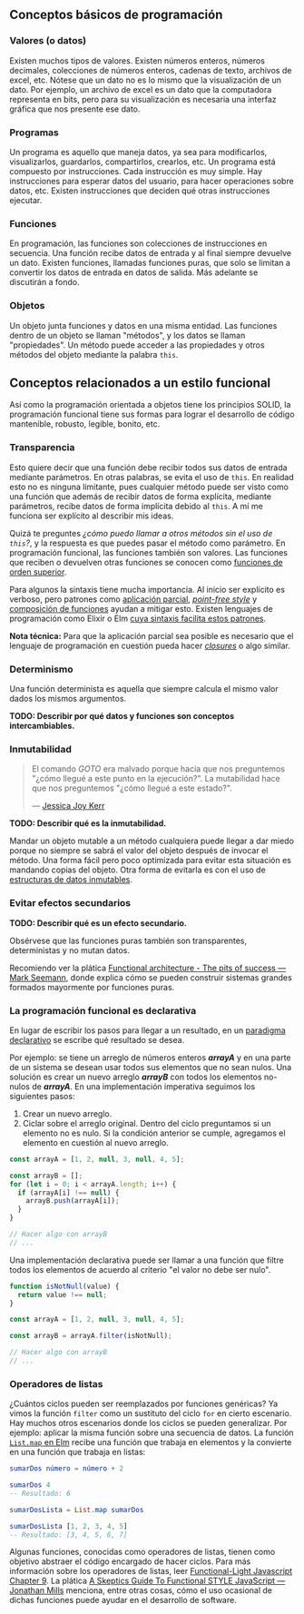 ## Conceptos básicos de programación

### Valores (o datos)

Existen muchos tipos de valores. Existen números enteros, números decimales, colecciones de números enteros, cadenas de texto, archivos de excel, etc. Nótese que un dato no es lo mismo que la visualización de un dato. Por ejemplo, un archivo de excel es un dato que la computadora representa en bits, pero para su visualización es necesaria una interfaz gráfica que nos presente ese dato.

### Programas

Un programa es aquello que maneja datos, ya sea para modificarlos, visualizarlos, guardarlos, compartirlos, crearlos, etc. Un programa está compuesto por instrucciones. Cada instrucción es muy simple. Hay instrucciones para esperar datos del usuario, para hacer operaciones sobre datos, etc. Existen instrucciones que deciden qué otras instrucciones ejecutar.

### Funciones

En programación, las funciones son colecciones de instrucciones en secuencia. Una función recibe datos de entrada y al final siempre devuelve un dato. Existen funciones, llamadas funciones puras, que solo se limitan a convertir los datos de entrada en datos de salida. Más adelante se discutirán a fondo.

### Objetos

Un objeto junta funciones y datos en una misma entidad. Las funciones dentro de un objeto se llaman "métodos", y los datos se llaman "propiedades". Un método puede acceder a las propiedades y otros métodos del objeto mediante la palabra `this`.

## Conceptos relacionados a un estilo funcional

Así como la programación orientada a objetos tiene los principios SOLID, la programación funcional tiene sus formas para lograr el desarrollo de código mantenible, robusto, legible, bonito, etc.

### Transparencia

Esto quiere decir que una función debe recibir todos sus datos de entrada mediante parámetros. En otras palabras, se evita el uso de `this`. En realidad esto no es ninguna limitante, pues cualquier método puede ser visto como una función que además de recibir datos de forma explícita, mediante parámetros, recibe datos de forma implícita debido al `this`. A mí me funciona ser explícito al describir mis ideas.

Quizá te preguntes _¿cómo puedo llamar a otros métodos sin el uso de `this`?_, y la respuesta es que puedes pasar el método como parámetro. En programación funcional, las funciones también son valores. Las funciones que reciben o devuelven otras funciones se conocen como [funciones de orden superior](https://eloquentjavascript.net/05_higher_order.html).

Para algunos la sintaxis tiene mucha importancia. Al inicio ser explícito es verboso, pero patrones como [aplicación parcial](https://github.com/getify/Functional-Light-JS/blob/master/manuscript/ch3.md/#some-now-some-later), [_point-free style_](https://github.com/getify/Functional-Light-JS/blob/master/manuscript/ch3.md/#no-points) y [composición de funciones](https://youtu.be/srQt1NAHYC0?t=563) ayudan a mitigar esto. Existen lenguajes de programación como Elixir o Elm [cuya sintaxis facilita estos patrones](https://dennisreimann.de/articles/elm-functions.html).

**Nota técnica:** Para que la aplicación parcial sea posible es necesario que el lenguaje de programación en cuestión pueda hacer [_closures_](https://github.com/getify/You-Dont-Know-JS/tree/1st-ed/scope%20%26%20closures) o algo similar.

### Determinismo

Una función determinista es aquella que siempre calcula el mismo valor dados los mismos argumentos.

**TODO: Describir por qué datos y funciones son conceptos intercambiables.**

### Inmutabilidad

> El comando _GOTO_ era malvado porque hacía que nos preguntemos "¿cómo llegué a este punto en la ejecución?".
> La mutabilidad hace que nos preguntemos "¿cómo llegué a este estado?".
>
> — [Jessica Joy Kerr](https://twitter.com/jessitron/status/333228687208112128)

**TODO: Describir qué es la inmutabilidad.**

Mandar un objeto mutable a un método cualquiera puede llegar a dar miedo porque no siempre se sabrá el valor del objeto después de invocar el método. Una forma fácil pero poco optimizada para evitar esta situación es mandando copias del objeto. Otra forma de evitarla es con el uso de [estructuras de datos inmutables](https://youtu.be/Wo0qiGPSV-s).

### Evitar efectos secundarios

**TODO: Describir qué es un efecto secundario.**

Obsérvese que las funciones puras también son transparentes, deterministas y no mutan datos.

Recomiendo ver la plática [Functional architecture - The pits of success — Mark Seemann](https://youtu.be/US8QG9I1XW0), donde explica cómo se pueden construir sistemas grandes formados mayormente por funciones puras.

### La programación funcional es declarativa

En lugar de escribir los pasos para llegar a un resultado, en un [paradigma declarativo](https://www.ionos.mx/digitalguide/paginas-web/desarrollo-web/programacion-declarativa/) se escribe qué resultado se desea.

Por ejemplo: se tiene un arreglo de números enteros **_arrayA_** y en una parte de un sistema se desean usar todos sus elementos que no sean nulos. Una solución es crear un nuevo arreglo **_arrayB_** con todos los elementos no-nulos de **_arrayA_**. En una implementación imperativa seguimos los siguientes pasos:

1. Crear un nuevo arreglo.
1. Ciclar sobre el arreglo original. Dentro del ciclo preguntamos si un elemento no es nulo. Si la condición anterior se cumple, agregamos el elemento en cuestión al nuevo arreglo.

```javascript
const arrayA = [1, 2, null, 3, null, 4, 5];

const arrayB = [];
for (let i = 0; i < arrayA.length; i++) {
  if (arrayA[i] !== null) {
    arrayB.push(arrayA[i]);
  }
}

// Hacer algo con arrayB
// ...
```

Una implementación declarativa puede ser llamar a una función que filtre todos los elementos de acuerdo al criterio "el valor no debe ser nulo".

```javascript
function isNotNull(value) {
  return value !== null;
}

const arrayA = [1, 2, null, 3, null, 4, 5];

const arrayB = arrayA.filter(isNotNull);

// Hacer algo con arrayB
// ...
```

### Operadores de listas

¿Cuántos ciclos pueden ser reemplazados por funciones genéricas? Ya vimos la función `filter` como un sustituto del ciclo `for` en cierto escenario. Hay muchos otros escenarios donde los ciclos se pueden generalizar. Por ejemplo: aplicar la misma función sobre una secuencia de datos. La función [`List.map` en Elm](https://package.elm-lang.org/packages/elm/core/latest/List#map) recibe una función que trabaja en elementos y la convierte en una función que trabaja en listas:

```elm
sumarDos número = número + 2

sumarDos 4
-- Resultado: 6

sumarDosLista = List.map sumarDos

sumarDosLista [1, 2, 3, 4, 5]
-- Resultado: [3, 4, 5, 6, 7]
```

Algunas funciones, conocidas como operadores de listas, tienen como objetivo abstraer el código encargado de hacer ciclos. Para más información sobre los operadores de listas, leer [Functional-Light Javascript Chapter 9](https://github.com/getify/Functional-Light-JS/blob/master/manuscript/ch9.md). La plática [A Skeptics Guide To Functional STYLE JavaScript — Jonathan Mills](https://youtu.be/oF9XTJoScOE?t=430) menciona, entre otras cosas, cómo el uso ocasional de dichas funciones puede ayudar en el desarrollo de software.

